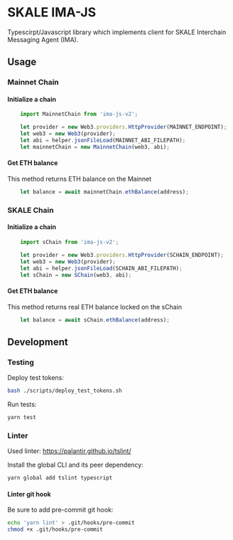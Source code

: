 # SKALE IMA-JS

Typescirpt/Javascript library which implements client for SKALE Interchain Messaging Agent (IMA).

## Usage

### Mainnet Chain

#### Initialize a chain

```typescript
    import MainnetChain from 'ima-js-v2';

    let provider = new Web3.providers.HttpProvider(MAINNET_ENDPOINT);
    let web3 = new Web3(provider);
    let abi = helper.jsonFileLoad(MAINNET_ABI_FILEPATH);
    let mainnetChain = new MainnetChain(web3, abi);
```

#### Get ETH balance

This method returns ETH balance on the Mainnet

```typescript
    let balance = await mainnetChain.ethBalance(address);
```

### SKALE Chain

#### Initialize a chain

```typescript
    import sChain from 'ima-js-v2';

    let provider = new Web3.providers.HttpProvider(SCHAIN_ENDPOINT);
    let web3 = new Web3(provider);
    let abi = helper.jsonFileLoad(SCHAIN_ABI_FILEPATH);
    let sChain = new SChain(web3, abi);
```

#### Get ETH balance

This method returns real ETH balance locked on the sChain

```typescript
    let balance = await sChain.ethBalance(address);
```

## Development

### Testing

Deploy test tokens:

```bash
bash ./scripts/deploy_test_tokens.sh 
```

Run tests:

```bash
yarn test
```

### Linter

Used linter: https://palantir.github.io/tslint/  

Install the global CLI and its peer dependency:

```bash
yarn global add tslint typescript
```

#### Linter git hook

Be sure to add pre-commit git hook:

```bash
echo 'yarn lint' > .git/hooks/pre-commit
chmod +x .git/hooks/pre-commit
```
